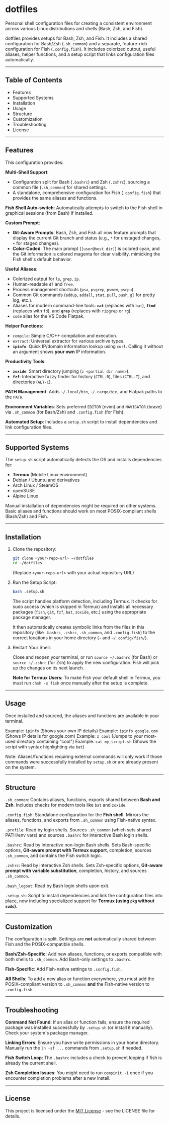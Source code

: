 # dotfiles
Personal shell configuration files for creating a consistent environment across various Linux distributions and shells (Bash, Zsh, and Fish).

dotfiles provides setups for Bash, Zsh, and Fish. It includes a shared configuration for Bash/Zsh (`.sh_common`) and a separate, feature-rich configuration for Fish (`.config.fish`). It includes colorized output, useful aliases, helper functions, and a setup script that links configuration files automatically.

---

## Table of Contents

- Features
- Supported Systems
- Installation
- Usage
- Structure
- Customization
- Troubleshooting
- License

---

## Features

This configuration provides:

**Multi-Shell Support**:
* Configuration split for Bash (`.bashrc`) and Zsh (`.zshrc`), sourcing a common file (`.sh_common`) for shared settings.
* A standalone, comprehensive configuration for Fish (`.config.fish`) that provides the same aliases and functions.

**Fish Shell Auto-switch**: Automatically attempts to switch to the Fish shell in graphical sessions (from Bash) if installed.

**Custom Prompt**:
* **Git-Aware Prompts**: Bash, Zsh, and Fish all now feature prompts that display the current Git branch and status (e.g., `*` for unstaged changes, `+` for staged changes).
* **Color-Coded**: The main prompt (`[user@host dir]`) is colored cyan, and the Git information is colored magenta for clear visibility, mimicking the Fish shell's default behavior.

**Useful Aliases**:
* Colorized output for `ls`, `grep`, `ip`.
* Human-readable `df` and `free`.
* Process management shortcuts (`psa`, `psgrep`, `psmem`, `pscpu`).
* Common Git commands (`addup`, `addall`, `stat`, `pull`, `push`, `gl` for pretty log, etc.).
* Aliases for modern command-line tools: **`cat`** (replaces with `bat`), **`find`** (replaces with `fd`), and **`grep`** (replaces with `ripgrep` or `rg`).
* `code` alias for the VS Code Flatpak.

**Helper Functions**:
* `compile`: Simple C/C++ compilation and execution.
* `extract`: Universal extractor for various archive types.
* **`ipinfo`**: Quick IP/domain information lookup using `curl`. Calling it without an argument shows **your own** IP information.

**Productivity Tools**:
* **`zoxide`**: Smart directory jumping (`z <partial dir name>`).
* **`fzf`**: Interactive fuzzy finder for history (`CTRL-R`), files (`CTRL-T`), and directories (`ALT-C`).

**PATH Management**: Adds `~/.local/bin`, `~/.cargo/bin`, and Flatpak paths to the `PATH`.

**Environment Variables**: Sets preferred `EDITOR` (nvim) and `NAVIGATOR` (brave) via `.sh_common` (for Bash/Zsh) and `.config.fish` (for Fish).

**Automated Setup**: Includes a `setup.sh` script to install dependencies and link configuration files.

---

## Supported Systems

The `setup.sh` script automatically detects the OS and installs dependencies for:

- **Termux** (Mobile Linux environment)
- Debian / Ubuntu and derivatives
- Arch Linux / SteamOS
- openSUSE
- Alpine Linux

Manual installation of dependencies might be required on other systems. Basic aliases and functions should work on most POSIX-compliant shells (Bash/Zsh) and Fish.

---

## Installation

1.  Clone the repository:
    ```sh
    git clone <your-repo-url> ~/dotfiles
    cd ~/dotfiles
    ```
    (Replace `<your-repo-url>` with your actual repository URL)

2.  Run the Setup Script:
    ```sh
    bash .setup.sh
    ```
    The script handles platform detection, including Termux. It checks for sudo access (which is skipped in Termux) and installs all necessary packages (`fish`, `git`, `fzf`, `bat`, `zoxide`, etc.) using the appropriate package manager.

    It then automatically creates symbolic links from the files in this repository (like `.bashrc`, `.zshrc`, `.sh_common`, and `.config.fish`) to the correct locations in your home directory (`~` and `~/.config/fish/`).

3.  Restart Your Shell:

    Close and reopen your terminal, or run `source ~/.bashrc` (for Bash) or `source ~/.zshrc` (for Zsh) to apply the new configuration. Fish will pick up the changes on its next launch.

    **Note for Termux Users:** To make Fish your default shell in Termux, you must run `chsh -s fish` once manually after the setup is complete.

---

## Usage

Once installed and sourced, the aliases and functions are available in your terminal.

Example: `ipinfo` (Shows your own IP details)
Example: `ipinfo google.com` (Shows IP details for google.com)
Example: `z cool` (Jumps to your most-used directory containing "cool")
Example: `cat my_script.sh` (Shows the script with syntax highlighting via `bat`)

Note: Aliases/functions requiring external commands will only work if those commands were successfully installed by `setup.sh` or are already present on the system.

---

## Structure

`.sh_common`: Contains aliases, functions, exports shared between **Bash and Zsh**. Includes checks for modern tools like `bat` and `zoxide`.

`.config.fish`: Standalone configuration for the **Fish shell**. Mirrors the aliases, functions, and exports from `.sh_common` using Fish-native syntax.

`.profile`: Read by login shells. Sources `.sh_common` (which sets shared PATH/env vars) and sources `.bashrc` for interactive Bash login shells.

`.bashrc`: Read by interactive non-login Bash shells. Sets Bash-specific options, **Git-aware prompt with Termux support**, completion, sources `.sh_common`, and contains the Fish switch logic.

`.zshrc`: Read by interactive Zsh shells. Sets Zsh-specific options, **Git-aware prompt with variable substitution**, completion, history, and sources `.sh_common`.

`.bash_logout`: Read by Bash login shells upon exit.

`.setup.sh`: Script to install dependencies and link the configuration files into place, now including specialized support for **Termux (using `pkg` without `sudo`)**.

---

## Customization

The configuration is split. Settings are **not** automatically shared between Fish and the POSIX-compatible shells.

**Bash/Zsh-Specific**: Add new aliases, functions, or exports compatible with both shells to `.sh_common`. Add Bash-only settings to `.bashrc`.

**Fish-Specific**: Add Fish-native settings to `.config.fish`.

**All Shells**: To add a new alias or function everywhere, you must add the POSIX-compliant version to `.sh_common` **and** the Fish-native version to `.config.fish`.

---

## Troubleshooting

**Command Not Found**: If an alias or function fails, ensure the required package was installed successfully by `.setup.sh` (or install it manually). Check your system's package manager.

**Linking Errors**: Ensure you have write permissions in your home directory. Manually run the `ln -sf ...` commands from `.setup.sh` if needed.

**Fish Switch Loop**: The `.bashrc` includes a check to prevent looping if fish is already the current shell.

**Zsh Completion Issues**: You might need to run `compinit -i` once if you encounter completion problems after a new install.

---

## License

This project is licensed under the [MIT License](LICENCE.txt) - see the LICENSE file for details.
